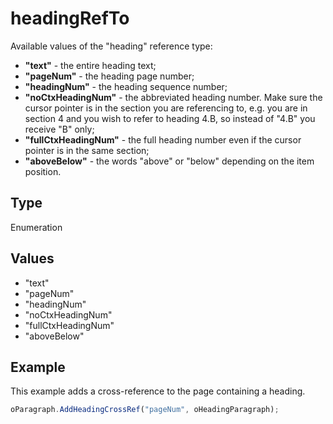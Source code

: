 # headingRefTo

Available values of the "heading" reference type:* **"text"** - the entire heading text;* **"pageNum"** - the heading page number;* **"headingNum"** - the heading sequence number;* **"noCtxHeadingNum"** - the abbreviated heading number. Make sure the cursor pointer is in the section you are referencing to, e.g. you are in section 4 and you wish to refer to heading 4.B, so instead of "4.B" you receive "B" only;* **"fullCtxHeadingNum"** - the full heading number even if the cursor pointer is in the same section;* **"aboveBelow"** - the words "above" or "below" depending on the item position.

## Type

Enumeration

## Values

- "text"
- "pageNum"
- "headingNum"
- "noCtxHeadingNum"
- "fullCtxHeadingNum"
- "aboveBelow"


## Example

This example adds a cross-reference to the page containing a heading.

```javascript
oParagraph.AddHeadingCrossRef("pageNum", oHeadingParagraph);
```
